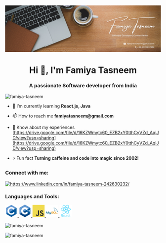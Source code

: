 ![poster](https://github.com/Famiya-tasneem/Famiya-tasneem/blob/dc0cf725d4485ba8906a5d853550fcfbb0eff12d/Brown%20Wood%20Minimalist%20Profile%20LinkedIn%20Banner%20(1).png)
<h1 align="center">Hi 👋, I'm Famiya Tasneem</h1>
<h3 align="center">A passionate Software developer from India</h3>

<p align="left"> <img src="https://komarev.com/ghpvc/?username=famiya-tasneem&label=Profile%20views&color=0e75b6&style=flat" alt="famiya-tasneem" /> </p>

- 🌱 I’m currently learning **React.js, Java**

- 📫 How to reach me **famiyatasneem@gmail.com**

- 📄 Know about my experiences [https://drive.google.com/file/d/16KZWmytc60_EZB2xY0tthCyVZd_AqiJD/view?usp=sharing](https://drive.google.com/file/d/16KZWmytc60_EZB2xY0tthCyVZd_AqiJD/view?usp=sharing)

- ⚡ Fun fact **Turning caffeine and code into magic since 2002!**

<h3 align="left">Connect with me:</h3>
<p align="left">
<a href="https://linkedin.com/in/https://www.linkedin.com/in/famiya-tasneem-242630232/" target="blank"><img align="center" src="https://raw.githubusercontent.com/rahuldkjain/github-profile-readme-generator/master/src/images/icons/Social/linked-in-alt.svg" alt="https://www.linkedin.com/in/famiya-tasneem-242630232/" height="30" width="40" /></a>
</p>

<h3 align="left">Languages and Tools:</h3>
<p align="left"> <a href="https://www.cprogramming.com/" target="_blank" rel="noreferrer"> <img src="https://raw.githubusercontent.com/devicons/devicon/master/icons/c/c-original.svg" alt="c" width="40" height="40"/> </a> <a href="https://www.w3schools.com/cpp/" target="_blank" rel="noreferrer"> <img src="https://raw.githubusercontent.com/devicons/devicon/master/icons/cplusplus/cplusplus-original.svg" alt="cplusplus" width="40" height="40"/> </a> <a href="https://developer.mozilla.org/en-US/docs/Web/JavaScript" target="_blank" rel="noreferrer"> <img src="https://raw.githubusercontent.com/devicons/devicon/master/icons/javascript/javascript-original.svg" alt="javascript" width="40" height="40"/> </a> <a href="https://www.mysql.com/" target="_blank" rel="noreferrer"> <img src="https://raw.githubusercontent.com/devicons/devicon/master/icons/mysql/mysql-original-wordmark.svg" alt="mysql" width="40" height="40"/> </a> <a href="https://reactjs.org/" target="_blank" rel="noreferrer"> <img src="https://raw.githubusercontent.com/devicons/devicon/master/icons/react/react-original-wordmark.svg" alt="react" width="40" height="40"/> </a> </p>

<p><img align="center" src="https://github-readme-stats.vercel.app/api/top-langs?username=famiya-tasneem&show_icons=true&locale=en&layout=compact" alt="famiya-tasneem" /></p>

<p><img align="center" src="https://github-readme-streak-stats.herokuapp.com/?user=famiya-tasneem&" alt="famiya-tasneem" /></p>

